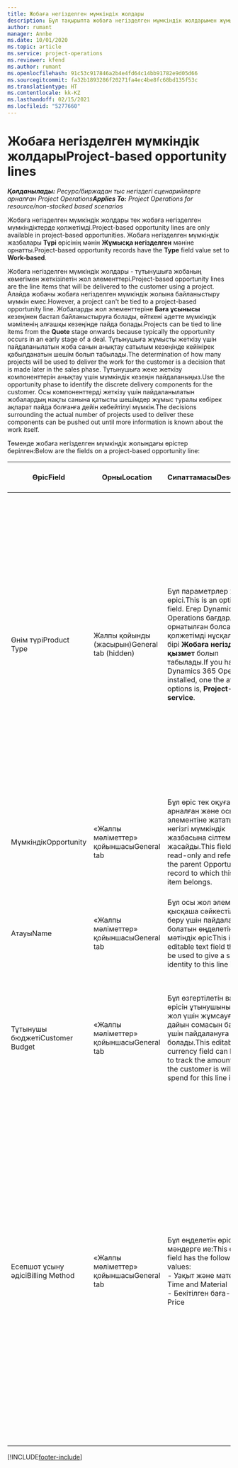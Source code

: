 ```yaml
---
title: Жобаға негізделген мүмкіндік жолдары
description: Бұл тақырыпта жобаға негізделген мүмкіндік жолдарымен жұмыс істеу туралы ақпарат берілген.
author: rumant
manager: Annbe
ms.date: 10/01/2020
ms.topic: article
ms.service: project-operations
ms.reviewer: kfend
ms.author: rumant
ms.openlocfilehash: 91c53c917846a2b4e4fd64c14bb91782e9d05d66
ms.sourcegitcommit: fa32b1893286f20271fa4ec4be8fc68bd135f53c
ms.translationtype: HT
ms.contentlocale: kk-KZ
ms.lasthandoff: 02/15/2021
ms.locfileid: "5277660"
---
```

# <a name="project-based-opportunity-lines"></a><span data-ttu-id="f9d28-103">Жобаға негізделген мүмкіндік жолдары</span><span class="sxs-lookup"><span data-stu-id="f9d28-103">Project-based opportunity lines</span></span>

<span data-ttu-id="f9d28-104">_**Қолданылады:** Ресурс/биржадан тыс негіздегі сценарийлерге арналған Project Operations_</span><span class="sxs-lookup"><span data-stu-id="f9d28-104">_**Applies To:** Project Operations for resource/non-stocked based scenarios_</span></span>


<span data-ttu-id="f9d28-105">Жобаға негізделген мүмкіндік жолдары тек жобаға негізделген мүмкіндіктерде қолжетімді.</span><span class="sxs-lookup"><span data-stu-id="f9d28-105">Project-based opportunity lines are only available in project-based opportunities.</span></span> <span data-ttu-id="f9d28-106">Жобаға негізделген мүмкіндік жазбалары **Түрі** өрісінің мәнін **Жұмысқа негізделген** мәніне орнатты.</span><span class="sxs-lookup"><span data-stu-id="f9d28-106">Project-based opportunity records have the **Type** field value set to **Work-based**.</span></span>

<span data-ttu-id="f9d28-107">Жобаға негізделген мүмкіндік жолдары - тұтынушыға жобаның көмегімен жеткізілетін жол элементтері.</span><span class="sxs-lookup"><span data-stu-id="f9d28-107">Project-based opportunity lines are the line items that will be delivered to the customer using a project.</span></span> <span data-ttu-id="f9d28-108">Алайда жобаны жобаға негізделген мүмкіндік жолына байланыстыру мүмкін емес.</span><span class="sxs-lookup"><span data-stu-id="f9d28-108">However, a project can't be tied to a project-based opportunity line.</span></span> <span data-ttu-id="f9d28-109">Жобаларды жол элементтеріне **Баға ұсынысы** кезеңінен бастап байланыстыруға болады, өйткені әдетте мүмкіндік мәміленің алғашқы кезеңінде пайда болады.</span><span class="sxs-lookup"><span data-stu-id="f9d28-109">Projects can be tied to line items from the **Quote** stage onwards because typically the opportunity occurs in an early stage of a deal.</span></span> <span data-ttu-id="f9d28-110">Тұтынушыға жұмысты жеткізу үшін пайдаланылатын жоба санын анықтау сатылым кезеңінде кейінірек қабылданатын шешім болып табылады.</span><span class="sxs-lookup"><span data-stu-id="f9d28-110">The determination of how many projects will be used to deliver the work for the customer is a decision that is made later in the sales phase.</span></span> <span data-ttu-id="f9d28-111">Тұтынушыға жеке жеткізу компоненттерін анықтау үшін мүмкіндік кезеңін пайдаланыңыз.</span><span class="sxs-lookup"><span data-stu-id="f9d28-111">Use the opportunity phase to identify the discrete delivery components for the customer.</span></span> <span data-ttu-id="f9d28-112">Осы компоненттерді жеткізу үшін пайдаланылатын жобалардың нақты санына қатысты шешімдер жұмыс туралы көбірек ақпарат пайда болғанға дейін көбейтілуі мүмкін.</span><span class="sxs-lookup"><span data-stu-id="f9d28-112">The decisions surrounding the actual number of projects used to deliver these components can be pushed out until more information is known about the work itself.</span></span>

<span data-ttu-id="f9d28-113">Төменде жобаға негізделген мүмкіндік жолындағы өрістер берілген:</span><span class="sxs-lookup"><span data-stu-id="f9d28-113">Below are the fields on a project-based opportunity line:</span></span>

| <span data-ttu-id="f9d28-114">**Өріс**</span><span class="sxs-lookup"><span data-stu-id="f9d28-114">**Field**</span></span> | <span data-ttu-id="f9d28-115">**Орны**</span><span class="sxs-lookup"><span data-stu-id="f9d28-115">**Location**</span></span> | <span data-ttu-id="f9d28-116">**Сипаттамасы**</span><span class="sxs-lookup"><span data-stu-id="f9d28-116">**Description**</span></span> | <span data-ttu-id="f9d28-117">**Төменгі әсер**</span><span class="sxs-lookup"><span data-stu-id="f9d28-117">**Downstream impact**</span></span> |
| --- | --- | --- | --- |
| <span data-ttu-id="f9d28-118">Өнім түрі</span><span class="sxs-lookup"><span data-stu-id="f9d28-118">Product Type</span></span> | <span data-ttu-id="f9d28-119">Жалпы қойынды (жасырын)</span><span class="sxs-lookup"><span data-stu-id="f9d28-119">General tab (hidden)</span></span> | <span data-ttu-id="f9d28-120">Бұл параметрлер жиыны өрісі.</span><span class="sxs-lookup"><span data-stu-id="f9d28-120">This is an option set field.</span></span> <span data-ttu-id="f9d28-121">Егер Dynamics 365 Operations бағдарламасы орнатылған болса, қолжетімді нұсқалардың бірі **Жобаға негізделген қызмет** болып табылады.</span><span class="sxs-lookup"><span data-stu-id="f9d28-121">If you have Dynamics 365 Operations installed, one the available options is, **Project-based service**.</span></span>  | <span data-ttu-id="f9d28-122">Жобаға негізделген мүмкіндік жолын мүмкіндіктегі жобаға негізделген жолдар торынан жасаған кезде, бұл өрістің мәні **Жобаға негізделген қызмет** мәніне орнатылады. </span><span class="sxs-lookup"><span data-stu-id="f9d28-122">The value of this field is set to **Project-based service** when you create the project-based opportunity line from the project-based lines grid on the Opportunity.</span></span> <br> <span data-ttu-id="f9d28-123">Егер сіз бұл мәнді өзгертсеңіз немесе алдын ала анықтасаңыз, жобаның функционалды мүмкіндігі жобаға негізделген жол элементтерінде қосылмайды.</span><span class="sxs-lookup"><span data-stu-id="f9d28-123">If you change or override this value, the project functionality won't be enabled on your project-based line items.</span></span> |
| <span data-ttu-id="f9d28-124">Мүмкіндік</span><span class="sxs-lookup"><span data-stu-id="f9d28-124">Opportunity</span></span> | <span data-ttu-id="f9d28-125">«Жалпы мәліметтер» қойыншасы</span><span class="sxs-lookup"><span data-stu-id="f9d28-125">General tab</span></span> | <span data-ttu-id="f9d28-126">Бұл өріс тек оқуға арналған және осы жол элементіне жататын негізгі мүмкіндік жазбасына сілтеме жасайды.</span><span class="sxs-lookup"><span data-stu-id="f9d28-126">This field is read-only and references the parent Opportunity record to which this line item belongs.</span></span> | <span data-ttu-id="f9d28-127">Бұл өрістің төменгі әсері жоқ.</span><span class="sxs-lookup"><span data-stu-id="f9d28-127">There is no downstream impact of this field.</span></span> |
| <span data-ttu-id="f9d28-128">Атауы</span><span class="sxs-lookup"><span data-stu-id="f9d28-128">Name</span></span> | <span data-ttu-id="f9d28-129">«Жалпы мәліметтер» қойыншасы</span><span class="sxs-lookup"><span data-stu-id="f9d28-129">General tab</span></span> | <span data-ttu-id="f9d28-130">Бұл осы жол элементіне қысқаша сәйкестілік беру үшін пайдалануға болатын өңделетін мәтіндік өріс</span><span class="sxs-lookup"><span data-stu-id="f9d28-130">This is an editable text field that can be used to give a short identity to this line item</span></span> | <span data-ttu-id="f9d28-131">Бұл мән осы мүмкіндіктен баға ұсынысын жасаған кезде баға ұсыну жолына көшіріледі</span><span class="sxs-lookup"><span data-stu-id="f9d28-131">This value is carried over to the quote line when you create a quote from this opportunity</span></span> |
| <span data-ttu-id="f9d28-132">Тұтынушы бюджеті</span><span class="sxs-lookup"><span data-stu-id="f9d28-132">Customer Budget</span></span> | <span data-ttu-id="f9d28-133">«Жалпы мәліметтер» қойыншасы</span><span class="sxs-lookup"><span data-stu-id="f9d28-133">General tab</span></span> | <span data-ttu-id="f9d28-134">Бұл өзгертілетін валюта өрісін ұтынушының осы жол үшін жұмсауға дайын сомасын бақылау үшін пайдалануға болады.</span><span class="sxs-lookup"><span data-stu-id="f9d28-134">This editable currency field can be used to track the amount that the customer is willing to spend for this line item.</span></span> | <span data-ttu-id="f9d28-135">Бұл мән осы мүмкіндіктен баға ұсынысын жасаған кезде баға ұсыну жолындағы тиісті өріске көшіріледі</span><span class="sxs-lookup"><span data-stu-id="f9d28-135">This value is carried over to the corresponding field on the quote line when you create a quote from this opportunity</span></span> |
| <span data-ttu-id="f9d28-136">Есепшот ұсыну әдісі</span><span class="sxs-lookup"><span data-stu-id="f9d28-136">Billing Method</span></span> | <span data-ttu-id="f9d28-137">«Жалпы мәліметтер» қойыншасы</span><span class="sxs-lookup"><span data-stu-id="f9d28-137">General tab</span></span> | <span data-ttu-id="f9d28-138">Бұл өңделетін өріс келесі мәндерге ие:</span><span class="sxs-lookup"><span data-stu-id="f9d28-138">This editable field has the following values:</span></span></br><span data-ttu-id="f9d28-139">- Уақыт және материал</span><span class="sxs-lookup"><span data-stu-id="f9d28-139">- Time and Material</span></span></br><span data-ttu-id="f9d28-140">- Бекітілген баға</span><span class="sxs-lookup"><span data-stu-id="f9d28-140">- Fixed Price</span></span> | <span data-ttu-id="f9d28-141">Бұл мән осы мүмкіндіктен баға ұсынысын жасаған кезде баға ұсыну жолындағы тиісті өріске көшіріледі.</span><span class="sxs-lookup"><span data-stu-id="f9d28-141">This value is carried over to the corresponding field on the quote line when you create a quote from this opportunity.</span></span> <span data-ttu-id="f9d28-142">Баға ұсыну жолы жасалғаннан кейін, өріс құлыпталады және оны өзгерту мүмкін емес болады.</span><span class="sxs-lookup"><span data-stu-id="f9d28-142">After the quote line is created, the field is locked and can't be changed.</span></span> <span data-ttu-id="f9d28-143">Бұл өріс мәнін мүмкіндігінше дәл тағайындаңыз.</span><span class="sxs-lookup"><span data-stu-id="f9d28-143">Assign this field value as accurately as possible.</span></span> <span data-ttu-id="f9d28-144">Осы өрістің баға ұсыну жолындағы мәнін өзгерту қажет болса, баға ұсыну жолын жойып, қайта жасаңыз.</span><span class="sxs-lookup"><span data-stu-id="f9d28-144">If you need to change the value of this field on the quote line, delete and re-create the quote line.</span></span> |


[!INCLUDE[footer-include](../includes/footer-banner.md)]